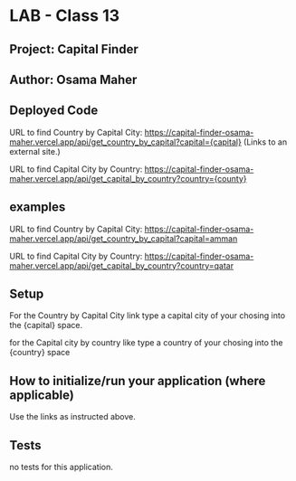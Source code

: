 # LAB - Class 13

## Project: Capital Finder

## Author: Osama Maher

## Deployed Code

URL to find Country by Capital City: https://capital-finder-osama-maher.vercel.app/api/get_country_by_capital?capital={capital} (Links to an external site.)

URL to find Capital City by Country: https://capital-finder-osama-maher.vercel.app/api/get_capital_by_country?country={county}

## examples 

URL to find Country by Capital City: https://capital-finder-osama-maher.vercel.app/api/get_country_by_capital?capital=amman


URL to find Capital City by Country: https://capital-finder-osama-maher.vercel.app/api/get_capital_by_country?country=qatar

## Setup

For the Country by Capital City link type a capital city of your chosing into the {capital} space.

for the Capital city by country like type a country of your chosing into the {country} space

## How to initialize/run your application (where applicable)

Use the links as instructed above.

## Tests

no tests for this application.